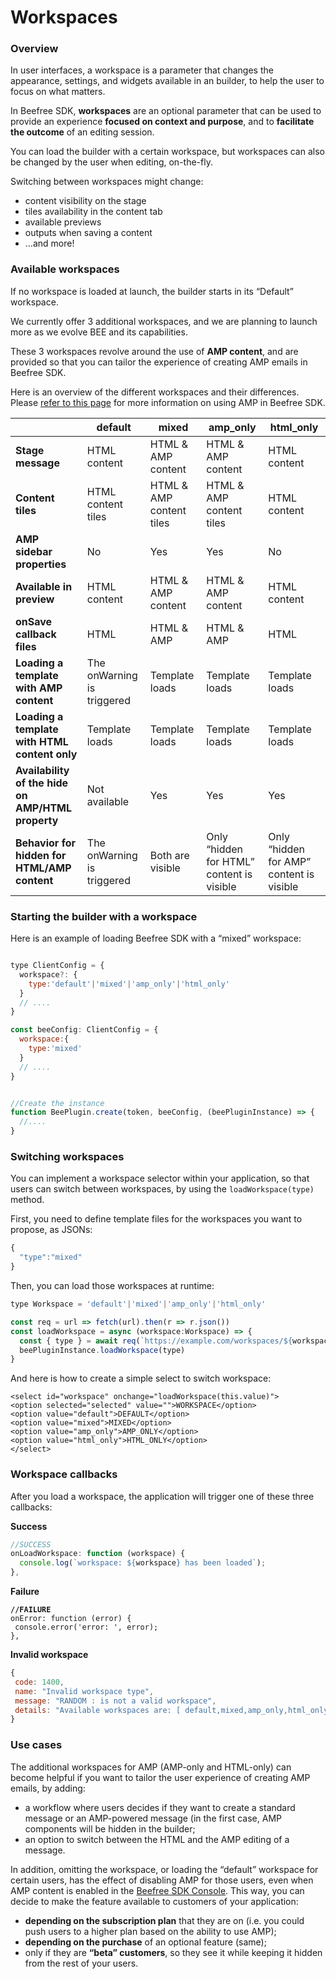 # Workspaces

### Overview <a href="#overview" id="overview"></a>

In user interfaces, a workspace is a parameter that changes the appearance, settings, and widgets available in an builder, to help the user to focus on what matters.

In Beefree SDK, **workspaces**  are an optional parameter that can be used to provide an experience **focused on context and purpose**, and to **facilitate the outcome** of an editing session.

You can load the builder with a certain workspace, but workspaces can also be changed by the user when editing, on-the-fly.

Switching between workspaces might change:

* content visibility on the stage
* tiles availability in the content tab
* available previews
* outputs when saving a content
* …and more!

### Available workspaces <a href="#available-workspaces" id="available-workspaces"></a>

If no workspace is loaded at launch, the builder starts in its “Default” workspace.

We currently offer 3 additional workspaces, and we are planning to launch more as we evolve BEE and its capabilities.

These 3 workspaces revolve around the use of **AMP content**, and are provided so that you can tailor the experience of creating AMP emails in Beefree SDK.

Here is an overview of the different workspaces and their differences. Please [refer to this page](../../../amp-carousel.md) for more information on using AMP in Beefree SDK.

|                                                   | default                    | mixed                    | amp\_only                                 | html\_only                               |
| ------------------------------------------------- | -------------------------- | ------------------------ | ----------------------------------------- | ---------------------------------------- |
| **Stage message**                                 | HTML content               | HTML & AMP content       | HTML & AMP content                        | HTML content                             |
| **Content tiles**                                 | HTML content tiles         | HTML & AMP content tiles | HTML & AMP content tiles                  | HTML content                             |
| **AMP sidebar properties**                        | No                         | Yes                      | Yes                                       | No                                       |
| **Available in preview**                          | HTML content               | HTML & AMP content       | HTML & AMP content                        | HTML content                             |
| **onSave callback files**                         | HTML                       | HTML & AMP               | HTML & AMP                                | HTML                                     |
| **Loading a template with AMP content**           | The onWarning is triggered | Template loads           | Template loads                            | Template loads                           |
| **Loading a template with HTML content only**     | Template loads             | Template loads           | Template loads                            | Template loads                           |
| **Availability of the hide on AMP/HTML property** | Not available              | Yes                      | Yes                                       | Yes                                      |
| **Behavior for hidden for HTML/AMP content**      | The onWarning is triggered | Both are visible         | Only “hidden for HTML” content is visible | Only “hidden for AMP” content is visible |

### Starting the builder with a workspace <a href="#starting-the-builder-with-a-workspace" id="starting-the-builder-with-a-workspace"></a>

Here is an example of loading Beefree SDK with a “mixed” workspace:

```javascript

type ClientConfig = {
  workspace?: {
    type:'default'|'mixed'|'amp_only'|'html_only'
  }
  // ....
}

const beeConfig: ClientConfig = {
  workspace:{
    type:'mixed'
  }
  // ....
}


//Create the instance 
function BeePlugin.create(token, beeConfig, (beePluginInstance) => { 
  //.... 
}

```

### Switching workspaces <a href="#switching-workspaces" id="switching-workspaces"></a>

You can implement a workspace selector within your application, so that users can switch between workspaces, by using the `loadWorkspace(type)` method.

First, you need to define template files for the workspaces you want to propose, as JSONs:

```javascript
{
  "type":"mixed"
}
```

Then, you can load those workspaces at runtime:

```javascript
type Workspace = 'default'|'mixed'|'amp_only'|'html_only'

const req = url => fetch(url).then(r => r.json())
const loadWorkspace = async (workspace:Workspace) => {
  const { type } = await req(`https://example.com/workspaces/${workspace}.json`)
  beePluginInstance.loadWorkspace(type) 
}
```

And here is how to create a simple select to switch workspace:

```markup
<select id="workspace" onchange="loadWorkspace(this.value)">
<option selected="selected" value="">WORKSPACE</option>
<option value="default">DEFAULT</option>
<option value="mixed">MIXED</option>
<option value="amp_only">AMP_ONLY</option>
<option value="html_only">HTML_ONLY</option>
</select>
```

### Workspace callbacks <a href="#workspace-callbacks" id="workspace-callbacks"></a>

After you load a workspace, the application will trigger one of these three callbacks:

**Success**

```javascript
//SUCCESS 
onLoadWorkspace: function (workspace) {
  console.log(`workspace: ${workspace} has been loaded`);
},
```

**Failure**

<pre class="language-javascript"><code class="lang-javascript"><strong>//FAILURE
</strong>onError: function (error) {
 console.error('error: ', error);
},
</code></pre>

**Invalid workspace**

```javascript
{
 code: 1400, 
 name: "Invalid workspace type",
 message: "RANDOM : is not a valid workspace",
 details: "Available workspaces are: [ default,mixed,amp_only,html_only ]"
}
```

### Use cases <a href="#use-cases" id="use-cases"></a>

The additional workspaces for AMP (AMP-only and HTML-only) can become helpful if you want to tailor the user experience of creating AMP emails, by adding:

* a workflow where users decides if they want to create a standard message or an AMP-powered message (in the first case, AMP components will be hidden in the builder;
* an option to switch between the HTML and the AMP editing of a message.

In addition, omitting the workspace, or loading the “default” workspace for certain users, has the effect of disabling AMP for those users, even when AMP content is enabled in the [Beefree SDK Console](https://developers.beefree.io/). This way, you can decide to make the feature available to customers of your application:

* **depending on the subscription plan** that they are on (i.e. you could push users to a higher plan based on the ability to use AMP);
* **depending on the purchase** of an optional feature (same);
* only if they are **“beta” customers**, so they see it while keeping it hidden from the rest of your users.
